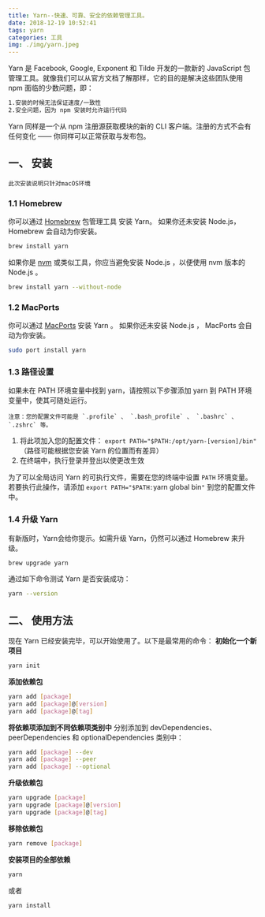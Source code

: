 ```yaml
---
title: Yarn--快速、可靠、安全的依赖管理工具。
date: 2018-12-19 10:52:41
tags: yarn
categories: 工具
img: ./img/yarn.jpeg
---
```

Yarn 是 Facebook, Google, Exponent 和 Tilde 开发的一款新的 JavaScript 包管理工具。就像我们可以从官方文档了解那样，它的目的是解决这些团队使用 npm 面临的少数问题，即：
```bash
1.安装的时候无法保证速度/一致性
2.安全问题，因为 npm 安装时允许运行代码
```
Yarn 同样是一个从 npm 注册源获取模块的新的 CLI 客户端。注册的方式不会有任何变化 —— 你同样可以正常获取与发布包。

## 一、 安装
	此次安装说明只针对macOS环境
### 1.1 Homebrew
你可以通过 [Homebrew](https://brew.sh/index_zh-cn) 包管理工具 安装 Yarn。 如果你还未安装 Node.js，Homebrew 会自动为你安装。
```bash
brew install yarn
```
如果你是 [nvm](https://github.com/creationix/nvm) 或类似工具，你应当避免安装 Node.js ，以便使用 nvm 版本的 Node.js 。
```bash
brew install yarn --without-node
```
### 1.2 MacPorts
你可以通过 [MacPorts](https://www.macports.org/) 安装 Yarn 。 如果你还未安装 Node.js ， MacPorts 会自动为你安装。 
```bash
sudo port install yarn
```
### 1.3 路径设置
如果未在 PATH 环境变量中找到 yarn，请按照以下步骤添加 yarn 到 PATH 环境变量中，使其可随处运行。

	注意：您的配置文件可能是 `.profile` 、 `.bash_profile` 、 `.bashrc` 、 `.zshrc` 等。
	
1. 将此项加入您的配置文件： `export PATH="$PATH:/opt/yarn-[version]/bin"` （路径可能根据您安装 Yarn 的位置而有差异）
2. 在终端中，执行登录并登出以使更改生效

为了可以全局访问 Yarn 的可执行文件，需要在您的终端中设置 `PATH` 环境变量。若要执行此操作，请添加 `export PATH="$PATH:`yarn global bin`"` 到您的配置文件中。

### 1.4 升级 Yarn
有新版时，Yarn会给你提示。如需升级 Yarn，仍然可以通过 Homebrew 来升级。
```bash
brew upgrade yarn
```
通过如下命令测试 Yarn 是否安装成功：
```bash
yarn --version
```

## 二、 使用方法
现在 Yarn 已经安装完毕，可以开始使用了。以下是最常用的命令：
**初始化一个新项目**
```bash
yarn init
```
**添加依赖包**
```bash
yarn add [package]
yarn add [package]@[version]
yarn add [package]@[tag]
```
**将依赖项添加到不同依赖项类别中**
分别添加到 devDependencies、peerDependencies 和 optionalDependencies 类别中：
```bash
yarn add [package] --dev
yarn add [package] --peer
yarn add [package] --optional
```
**升级依赖包**
```bash
yarn upgrade [package]
yarn upgrade [package]@[version]
yarn upgrade [package]@[tag]
```
**移除依赖包**
```bash
yarn remove [package]
```
**安装项目的全部依赖**
```bash
yarn
```
或者
```bash
yarn install
```